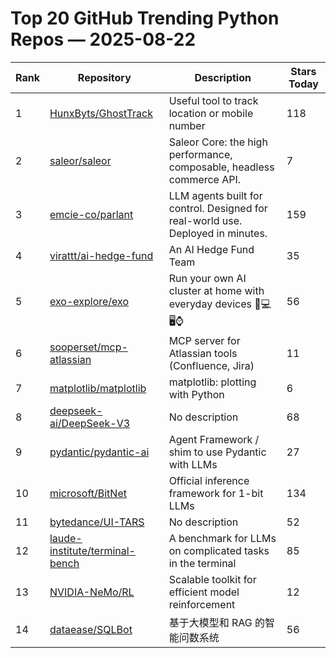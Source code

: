 # Top 20 GitHub Trending Python Repos — 2025-08-22

| Rank | Repository | Description | Stars Today |
|------|------------|-------------|-------------|
| 1 | [HunxByts/GhostTrack](https://github.com/HunxByts/GhostTrack) | Useful tool to track location or mobile number | 118 |
| 2 | [saleor/saleor](https://github.com/saleor/saleor) | Saleor Core: the high performance, composable, headless commerce API. | 7 |
| 3 | [emcie-co/parlant](https://github.com/emcie-co/parlant) | LLM agents built for control. Designed for real-world use. Deployed in minutes. | 159 |
| 4 | [virattt/ai-hedge-fund](https://github.com/virattt/ai-hedge-fund) | An AI Hedge Fund Team | 35 |
| 5 | [exo-explore/exo](https://github.com/exo-explore/exo) | Run your own AI cluster at home with everyday devices 📱💻 🖥️⌚ | 56 |
| 6 | [sooperset/mcp-atlassian](https://github.com/sooperset/mcp-atlassian) | MCP server for Atlassian tools (Confluence, Jira) | 11 |
| 7 | [matplotlib/matplotlib](https://github.com/matplotlib/matplotlib) | matplotlib: plotting with Python | 6 |
| 8 | [deepseek-ai/DeepSeek-V3](https://github.com/deepseek-ai/DeepSeek-V3) | No description | 68 |
| 9 | [pydantic/pydantic-ai](https://github.com/pydantic/pydantic-ai) | Agent Framework / shim to use Pydantic with LLMs | 27 |
| 10 | [microsoft/BitNet](https://github.com/microsoft/BitNet) | Official inference framework for 1-bit LLMs | 134 |
| 11 | [bytedance/UI-TARS](https://github.com/bytedance/UI-TARS) | No description | 52 |
| 12 | [laude-institute/terminal-bench](https://github.com/laude-institute/terminal-bench) | A benchmark for LLMs on complicated tasks in the terminal | 85 |
| 13 | [NVIDIA-NeMo/RL](https://github.com/NVIDIA-NeMo/RL) | Scalable toolkit for efficient model reinforcement | 12 |
| 14 | [dataease/SQLBot](https://github.com/dataease/SQLBot) | 基于大模型和 RAG 的智能问数系统 | 56 |
